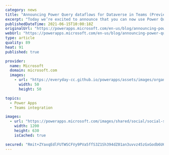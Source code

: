 ```yaml
---
category: news
title: "Announcing Power Query dataflows for Dataverse in Teams (Preview)."
excerpt: "Today we’re excited to announce that you can now use Power Query (preview) [documentation] to load data into the web version of Dataverse for Teams in selected regions and it will be available in all regions by the beginning of July. You can now upload your data from a variety of data sources using the"
publishedDateTime: 2021-06-15T10:00:18Z
originalUrl: "https://powerapps.microsoft.com/en-us/blog/announcing-power-query-dataflows-for-dataverse-in-teams-preview/"
webUrl: "https://powerapps.microsoft.com/en-us/blog/announcing-power-query-dataflows-for-dataverse-in-teams-preview/"
type: article
quality: 89
heat: 91
published: true

provider:
  name: Microsoft
  domain: microsoft.com
  images:
    - url: "https://everyday-cc.github.io/powerapps/assets/images/organizations/microsoft.com-50x50.jpg"
      width: 50
      height: 50

topics:
  - Power Apps
  - Teams integration

images:
  - url: "https://powerapps.microsoft.com/images/shared/social/social-share-post-ignite.png"
    width: 1200
    height: 630
    isCached: true

secured: "Rmit+ZYaxqEdlFUTWSCFVy9PVa5ffS3Z1Sh394dZ01an3uvvz45zGxGodb6U6BVquHqpnZMvQM52quBL191Rq71VQlHOjPZtni88bjwY/IMVd2b0tuOI769Kvy64MSsEYETxxaKv4ydg1+0XymTWhcn/4Hpd+xdWDGwGcLY/qoaaCpBhnnRfGFC5BK8BmUVuQWdPTckuakeNQEiYkSECMBCs/wQbBLKjWA88gqfFCsXXS0oYbPUw3TYxkO4A6UEgvMadX3LJdu+CXoQqcrP2zQE2vZP/zBKtw0xZ8lFjpL7Kwiz/RTZ36cXtcZWOERPs/60Qyv/wvO/2B6UKHpDk8XwCXbT1qVyRizuuVl3yGcE=;LW3dU//gVnkpx++s/gd1zw=="
---
```


